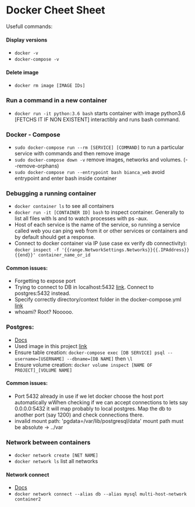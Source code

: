# Docker Cheet Sheet

Usefull commands:

#### Display versions

- `docker -v`
- `docker-compose -v`

#### Delete image

- `docker rm image [IMAGE IDs]`

### Run a command in a new container

- `docker run -it python:3.6 bash` starts container with image python3.6 [FETCHS IT IF NON EXISTENT] interactibly and runs bash command.

### Docker - Compose

- `sudo docker-compose run --rm [SERVICE] [COMMAND]` to run a particular service with commands and then remove image
- `sudo docker-compose down -v` remove images, networks and volumes. (--remove-orphans)
- `sudo docker-compose run --entrypoint bash bianca_web` avoid entrypoint and enter bash inside container

### Debugging a running container

- `docker container ls` to see all containers
- `docker run -it [CONTAINER ID] bash` to inspect container. Generally to list all files with ls and to watch processes with ps -aux.
- Host of each service is the name of the service, so running a service called web you can ping web from it or other services or containers and by default should get a response.
- Connect to docker container via IP (use case ex verify db connectivity): `docker inspect -f '{{range.NetworkSettings.Networks}}{{.IPAddress}}{{end}}' container_name_or_id` 


#### Common issues:

- Forgetting to expose port
- Trying to connect to DB in localhost:5432 [link](https://stackoverflow.com/a/45638423). Connect to postgres:5432 instead.
- Specify correctly directory/context folder in the docker-compose.yml [link](https://stackoverflow.com/a/53946016)
- whoami? Root? Nooooo. 

### Postgres:

- [Docs](https://hub.docker.com/_/postgres)
- Used image in this project [link](https://github.com/docker-library/postgres/blob/03e769531fff4c97cb755e4a608b24935ceeee27/11/Dockerfile)
- Ensure table creation: `docker-compose exec [DB SERVICE] psql --username=[USERNAME] --dbname=[DB NAME]` then `\l`
- Ensure volume creation: `docker volume inspect [NAME OF PROJECT]_[VOLUME NAME]`

#### Common issues:

- Port 5432 already in use if we let docker choose the host port automatically wWhen checking if we can accept connections to lets say 0.0.0.0:5432 it will map probably to local postgres. Map the db to another port (say 1200) and check connections there.
- invalid mount path: 'pgdata=/var/lib/postgresql/data' mount path must be absolute -> ../var

### Network between containers

- `docker network create [NET NAME]`
- `docker network ls` list all networks

#### Network connect

- [Docs](https://docs.docker.com/engine/reference/commandline/network_connect/)
- `docker network connect --alias db --alias mysql multi-host-network container2`
